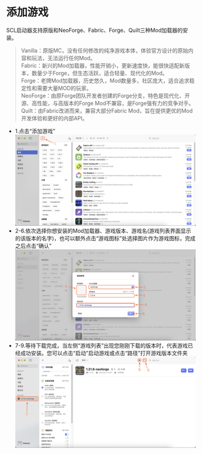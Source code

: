 # 添加游戏
SCL启动器支持原版和NeoForge、Fabric、Forge、Quilt三种Mod加载器的安装。
> Vanilla：原版MC，没有任何修改的纯净游戏本体，体验官方设计的原始内容和玩法，无法运行任何Mod。\
> Fabric：新兴的Mod加载器，性能开销小，更新速度快，能很快适配新版本，数量少于Forge，但生态活跃，适合轻量、现代化的Mod。\
> Forge：老牌Mod加载器，历史悠久，Mod数量多，社区庞大，适合追求稳定性和需要大量MOD的玩家。\
> NeoForge：由原Forge团队开发者创建的Forge分支，特色是现代化、开源、高性能，与高版本的Forge Mod不兼容，是Forge强有力的竞争对手。\
> Quilt：由Fabric改进而来，兼容大部分Fabric Mod，旨在提供更优的Mod开发体验和更好的内部API。

- 1.点击“添加游戏”
![2_1](../resources/addgame/2_1.png)
- 2-6.依次选择你想安装的Mod加载器、游戏版本、游戏名(游戏列表界面显示的该版本的名字)，也可以额外点击“游戏图标”处选择图片作为游戏图标，完成之后点击“确认”
![2_2](../resources/addgame/2_2.png)
- 7-9.等待下载完成，当左侧“游戏列表”出现您刚刚下载的版本时，代表游戏已经成功安装。您可以点击“启动”启动游戏或点击“路径”打开游戏版本文件夹
![2_3](../resources/addgame/2_3.png)